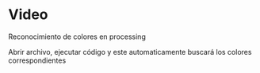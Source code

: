# Video
Reconocimiento de colores en processing

Abrir archivo, ejecutar código y este automaticamente buscará los colores correspondientes
